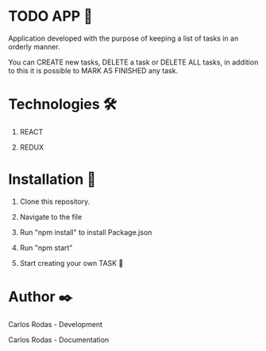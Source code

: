# TODO APP 🚀

Application developed with the purpose of keeping a list of tasks in an orderly manner.

You can CREATE new tasks, DELETE a task or DELETE ALL tasks, in addition to this it is possible to MARK AS FINISHED any task.

# Technologies 🛠️

1. REACT

3. REDUX

# Installation 🔧

1. Clone this repository.

2. Navigate to the file

3. Run "npm install" to install Package.json

4. Run "npm start"

5. Start creating your own TASK 📄

# Author ✒️

Carlos Rodas - Development

Carlos Rodas - Documentation

